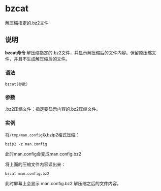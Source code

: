 bzcat
===

解压缩指定的.bz2文件

## 说明

**bzcat命令** 解压缩指定的.bz2文件，并显示解压缩后的文件内容。保留原压缩文件，并且不生成解压缩后的文件。

### 语法  

```
bzcat(参数)
```

### 参数  

.bz2压缩文件：指定要显示内容的.bz2压缩文件。

### 实例  

将`/tmp/man.config`以bzip2格式压缩：

```
bzip2 -z man.config
```

此时man.config会变成man.config.bz2

将上面的压缩文件内容读出来：

```
bzcat man.config.bz2
```

此时屏幕上会显示 man.config.bz2 解压缩之后的文件内容。


